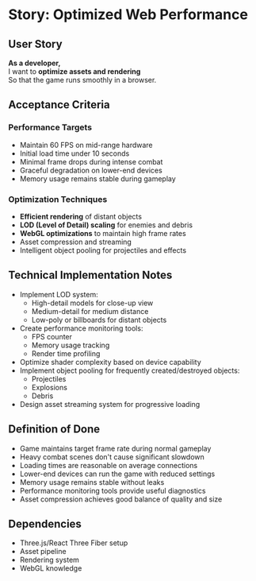 # Story: Optimized Web Performance

## User Story
**As a developer,**  
I want to **optimize assets and rendering**  
So that the game runs smoothly in a browser.  

## Acceptance Criteria

### Performance Targets
- Maintain 60 FPS on mid-range hardware
- Initial load time under 10 seconds
- Minimal frame drops during intense combat
- Graceful degradation on lower-end devices
- Memory usage remains stable during gameplay

### Optimization Techniques
- **Efficient rendering** of distant objects
- **LOD (Level of Detail) scaling** for enemies and debris
- **WebGL optimizations** to maintain high frame rates
- Asset compression and streaming
- Intelligent object pooling for projectiles and effects

## Technical Implementation Notes
- Implement LOD system:
  - High-detail models for close-up view
  - Medium-detail for medium distance
  - Low-poly or billboards for distant objects
- Create performance monitoring tools:
  - FPS counter
  - Memory usage tracking
  - Render time profiling
- Optimize shader complexity based on device capability
- Implement object pooling for frequently created/destroyed objects:
  - Projectiles
  - Explosions
  - Debris
- Design asset streaming system for progressive loading

## Definition of Done
- Game maintains target frame rate during normal gameplay
- Heavy combat scenes don't cause significant slowdown
- Loading times are reasonable on average connections
- Lower-end devices can run the game with reduced settings
- Memory usage remains stable without leaks
- Performance monitoring tools provide useful diagnostics
- Asset compression achieves good balance of quality and size

## Dependencies
- Three.js/React Three Fiber setup
- Asset pipeline
- Rendering system
- WebGL knowledge 